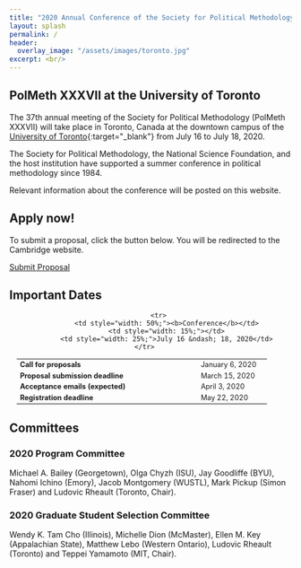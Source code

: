 ```yaml
---
title: "2020 Annual Conference of the Society for Political Methodology"
layout: splash
permalink: /
header:
  overlay_image: "/assets/images/toronto.jpg"
excerpt: <br/>
---
```


<h2>PolMeth XXXVII at the University of Toronto</h2>

The 37th annual meeting of the Society for Political Methodology (PolMeth XXXVII) will take place in Toronto, Canada at the downtown campus of the [University of Toronto](https://www.utoronto.ca/){:target="_blank"} from July 16 to July 18, 2020.

The Society for Political Methodology, the National Science Foundation, and the host institution have supported a summer conference in political methodology since 1984.

Relevant information about the conference will be posted on this website.

<h2>Apply now!</h2>

To submit a proposal, click the button below.  You will be redirected to the Cambridge website.

<a href="https://www.cambridge.org/core/membership/spm/register" target="_blank" class="btn btn-lg btn--primary">Submit Proposal</a>

<h2 id="dates">Important Dates</h2>
<center>
<table style="width: 95%; font-size:90%">
    <tbody>
        <tr>
            <td style="width: 50%;"><b>Call for proposals</b></td>
            <td style="width: 15%;"></td>
            <td style="width: 25%;">January 6, 2020</td>
        </tr>
        <tr>
            <td style="width: 50%;"><b>Proposal submission deadline</b></td>
            <td style="width: 15%;"></td>
            <td style="width: 25%;">March 15, 2020</td>
        </tr>
        <tr>
            <td style="width: 50%;"><b>Acceptance emails (expected)</b><br/></td>
            <td style="width: 15%;"></td>
            <td style="width: 25%;">April 3, 2020</td>
        </tr>
        <tr>
            <td style="width: 50%;"><b>Registration deadline</b></td>
            <td style="width: 15%;"></td>
            <td style="width: 25%;">May 22, 2020</td>
        </tr>    

        <tr>
            <td style="width: 50%;"><b>Conference</b></td>
            <td style="width: 15%;"></td>
            <td style="width: 25%;">July 16 &ndash; 18, 2020</td>
        </tr>       
</tbody>
</table>
</center>

## Committees

<h3>2020 Program Committee</h3>

Michael A. Bailey (Georgetown), Olga Chyzh (ISU), Jay Goodliffe (BYU), Nahomi Ichino (Emory), Jacob Montgomery (WUSTL), Mark Pickup (Simon Fraser) and Ludovic Rheault (Toronto, Chair).

<h3>2020 Graduate Student Selection Committee</h3> 

Wendy K. Tam Cho (Illinois), Michelle Dion (McMaster), Ellen M. Key (Appalachian State), Matthew Lebo (Western Ontario), Ludovic Rheault (Toronto) and Teppei Yamamoto (MIT, Chair). 

